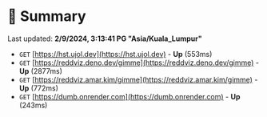 # 📖 Summary
Last updated: **2/9/2024, 3:13:41 PG "Asia/Kuala_Lumpur"**

- `GET` [https://hst.ujol.dev](https://hst.ujol.dev) - **Up** (553ms)
- `GET` [https://reddviz.deno.dev/gimme](https://reddviz.deno.dev/gimme) - **Up** (2877ms)
- `GET` [https://reddviz.amar.kim/gimme](https://reddviz.amar.kim/gimme) - **Up** (772ms)
- `GET` [https://dumb.onrender.com](https://dumb.onrender.com) - **Up** (243ms)

